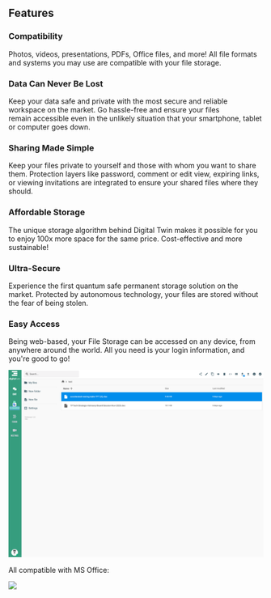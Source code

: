 
## Features

### Compatibility 

Photos, videos, presentations, PDFs, Office files, and more! All file formats and systems you may use are compatible with your file storage. 

### Data Can Never Be Lost

Keep your data safe and private with the most secure and reliable workspace on the market. Go hassle-free and ensure your files remain accessible even in the unlikely situation that your smartphone, tablet or computer goes down.

### Sharing Made Simple 

Keep your files private to yourself and those with whom you want to share them. Protection layers like password, comment or edit view, expiring links, or viewing invitations are integrated to ensure your shared files where they should. 

### Affordable Storage 

The unique storage algorithm behind Digital Twin makes it possible for you to enjoy 100x more space for the same price. Cost-effective and more sustainable!

### Ultra-Secure 

Experience the first quantum safe permanent storage solution on the market. Protected by autonomous technology, your files are stored without the fear of being stolen. 

### Easy Access

Being web-based, your File Storage can be accessed on any device, from anywhere around the world. All you need is your login information, and you're good to go!

![](img/filemanager1.png)

All compatible with MS Office:

![](img/onlyoffice.png)
